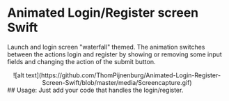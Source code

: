# Animated Login/Register screen Swift
Launch and login screen "waterfall" themed. The animation switches between the actions login and register by  showing or removing some input fields and changing the action of the submit button.

<center>
![alt text](https://github.com/ThomPijnenburg/Animated-Login-Register-Screen-Swift/blob/master/media/Screencapture.gif)
</center>
## Usage:
Just add your code that handles the login/register.
